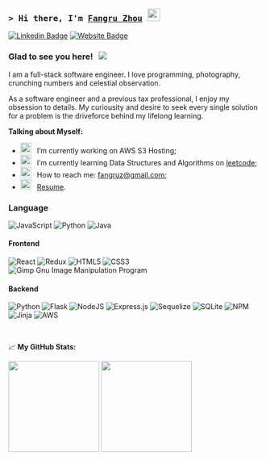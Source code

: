 ### <samp>&gt; Hi there, I'm <a href="" target="_blank">Fangru Zhou</a> <img src="https://media.giphy.com/media/hvRJCLFzcasrR4ia7z/giphy.gif" width="25"> </samp>

[![Linkedin Badge](https://img.shields.io/badge/-LinkedIn-0e76a8?style=flat-square&logo=Linkedin&logoColor=white)](https://www.linkedin.com/in/fangru-zhou-6937934a/)
[![Website Badge](https://img.shields.io/badge/Website-3b5998?style=flat-square&logo=google-chrome&logoColor=white)]()

### Glad to see you here! &nbsp; ![](https://visitor-badge.glitch.me/badge?page_id=fangruz114.fangruz114)

I am a full-stack software engineer. I love programming, photography, crunching numbers and celestial observation.

As a software engineer and a previous tax professional, I enjoy my obsession to details. My curiousity and desire to seek every single solution for  a problem is the driveforce behind my lifelong learning.

**Talking about Myself:**

- <img src="https://github.com/Gapur/Gapur/blob/main/assets/developer.gif?raw=true" width="21" />&nbsp;&nbsp; I’m currently working on AWS S3 Hosting;
- <img src="https://github.com/Gapur/Gapur/blob/main/assets/lightning.gif?raw=true" width="21" />&nbsp;&nbsp; I’m currently learning Data Structures and Algorithms on [leetcode](https://leetcode.com/fangruz);
- <img src="https://github.com/Gapur/Gapur/blob/main/assets/letterbox.gif?raw=true" width="21" />&nbsp;&nbsp; How to reach me: fangruz@gmail.com;
- <img src="https://github.com/Gapur/Gapur/blob/main/assets/doc.gif?raw=true" width="21" />&nbsp;&nbsp; [Resume](https://docs.google.com/document/d/1ZyjAOgOXJ6gkWF7ttDLWUtpbos7aCWH2YpAbEcqWbBE/edit?usp=sharing).

### Language
![JavaScript](https://img.shields.io/badge/javascript-%23323330.svg?style=for-the-badge&logo=javascript&logoColor=%23F7DF1E) ![Python](https://img.shields.io/badge/python-3670A0?style=for-the-badge&logo=python&logoColor=ffdd54) ![Java](https://img.shields.io/badge/java-%23ED8B00.svg?style=for-the-badge&logo=java&logoColor=white)

#### Frontend
![React](https://img.shields.io/badge/react-%2320232a.svg?style=for-the-badge&logo=react&logoColor=%2361DAFB) ![Redux](https://img.shields.io/badge/redux-%23593d88.svg?style=for-the-badge&logo=redux&logoColor=white) ![HTML5](https://img.shields.io/badge/html5-%23E34F26.svg?style=for-the-badge&logo=html5&logoColor=white) ![CSS3](https://img.shields.io/badge/css3-%231572B6.svg?style=for-the-badge&logo=css3&logoColor=white) ![Gimp Gnu Image Manipulation Program](https://img.shields.io/badge/Gimp-657D8B?style=for-the-badge&logo=gimp&logoColor=FFFFFF)

#### Backend
![Python](https://img.shields.io/badge/python-3670A0?style=for-the-badge&logo=python&logoColor=ffdd54) ![Flask](https://img.shields.io/badge/flask-%23000.svg?style=for-the-badge&logo=flask&logoColor=white) ![NodeJS](https://img.shields.io/badge/node.js-6DA55F?style=for-the-badge&logo=node.js&logoColor=white) 
![Express.js](https://img.shields.io/badge/express.js-%23404d59.svg?style=for-the-badge&logo=express&logoColor=%2361DAFB) ![Sequelize](https://img.shields.io/badge/Sequelize-52B0E7?style=for-the-badge&logo=Sequelize&logoColor=white) ![SQLite](https://img.shields.io/badge/sqlite-%2307405e.svg?style=for-the-badge&logo=sqlite&logoColor=white) ![NPM](https://img.shields.io/badge/NPM-%23000000.svg?style=for-the-badge&logo=npm&logoColor=white) ![Jinja](https://img.shields.io/badge/jinja-white.svg?style=for-the-badge&logo=jinja&logoColor=black) ![AWS](https://img.shields.io/badge/AWS-%23FF9900.svg?style=for-the-badge&logo=amazon-aws&logoColor=white)

<br>

📈 **My GitHub Stats:**

<p>
  <img height="180em" src="https://github-readme-stats.vercel.app/api?username=fangruz114&show_icons=true&hide_border=true&&count_private=true&include_all_commits=true" />
  <img height="180em" src="https://github-readme-stats.vercel.app/api/top-langs/?username=fangruz114&exclude_repo=KNN-Image-Classification&show_icons=true&hide_border=true&layout=compact&langs_count=8"/>
</p>

